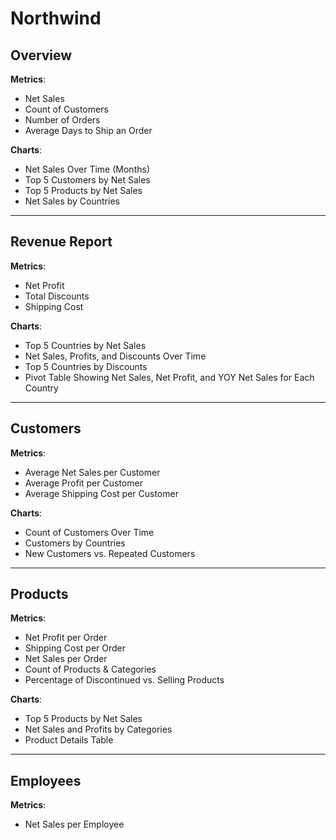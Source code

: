 # Northwind

## Overview  
**Metrics**:  
- Net Sales  
- Count of Customers  
- Number of Orders  
- Average Days to Ship an Order  

**Charts**:  
- Net Sales Over Time (Months)  
- Top 5 Customers by Net Sales  
- Top 5 Products by Net Sales  
- Net Sales by Countries  

---

## Revenue Report  
**Metrics**:  
- Net Profit  
- Total Discounts  
- Shipping Cost  

**Charts**:  
- Top 5 Countries by Net Sales  
- Net Sales, Profits, and Discounts Over Time  
- Top 5 Countries by Discounts  
- Pivot Table Showing Net Sales, Net Profit, and YOY Net Sales for Each Country  

---

## Customers  
**Metrics**:  
- Average Net Sales per Customer  
- Average Profit per Customer  
- Average Shipping Cost per Customer  

**Charts**:  
- Count of Customers Over Time  
- Customers by Countries  
- New Customers vs. Repeated Customers  

---

## Products  
**Metrics**:  
- Net Profit per Order  
- Shipping Cost per Order  
- Net Sales per Order  
- Count of Products & Categories  
- Percentage of Discontinued vs. Selling Products  

**Charts**:  
- Top 5 Products by Net Sales  
- Net Sales and Profits by Categories  
- Product Details Table  

---

## Employees  
**Metrics**:  
- Net Sales per Employee  
